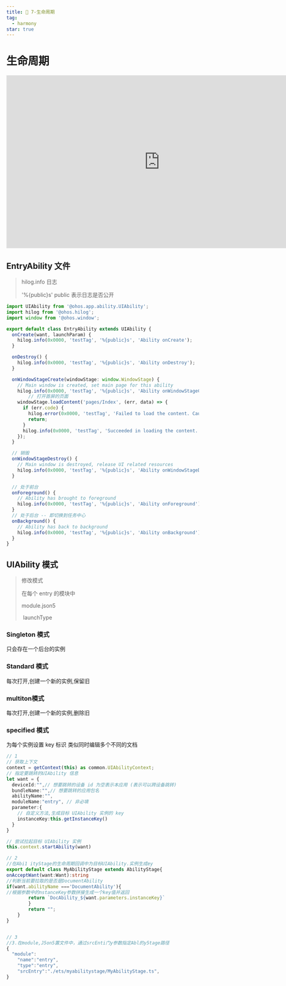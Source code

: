 ```yaml
---
title: 🦋 7-生命周期
tag:
  - harmony
star: true
---
```


# 生命周期

<iframe style="border: 1px solid rgba(0, 0, 0, 0.1);"
					 sandbox="allow-scripts allow-popups allow-forms allow-modals allow-same-origin"
					 width="800" height="450" src="https://pixso.cn/app/ifr?url=https://pixso.cn/app/board/bnFWVuhoAUXEjcEF2odNsg"
					 allowfullscreen></iframe>

## EntryAbility 文件

>  hilog.info 日志
>
> '%{public}s'  public 表示日志是否公开

```ts
import UIAbility from '@ohos.app.ability.UIAbility';
import hilog from '@ohos.hilog';
import window from '@ohos.window';

export default class EntryAbility extends UIAbility {
  onCreate(want, launchParam) {
    hilog.info(0x0000, 'testTag', '%{public}s', 'Ability onCreate');
  }

  onDestroy() {
    hilog.info(0x0000, 'testTag', '%{public}s', 'Ability onDestroy');
  }

  onWindowStageCreate(windowStage: window.WindowStage) {
    // Main window is created, set main page for this ability
    hilog.info(0x0000, 'testTag', '%{public}s', 'Ability onWindowStageCreate');
		// 打开首屏的页面
    windowStage.loadContent('pages/Index', (err, data) => {
      if (err.code) {
        hilog.error(0x0000, 'testTag', 'Failed to load the content. Cause: %{public}s', JSON.stringify(err) ?? '');
        return;
      }
      hilog.info(0x0000, 'testTag', 'Succeeded in loading the content. Data: %{public}s', JSON.stringify(data) ?? '');
    });
  }

  // 销毁
  onWindowStageDestroy() {
    // Main window is destroyed, release UI related resources
    hilog.info(0x0000, 'testTag', '%{public}s', 'Ability onWindowStageDestroy');
  }

  // 处于前台
  onForeground() {
    // Ability has brought to foreground
    hilog.info(0x0000, 'testTag', '%{public}s', 'Ability onForeground');
  }
  // 处于后台 -- 即切换到任务中心
  onBackground() {
    // Ability has back to background
    hilog.info(0x0000, 'testTag', '%{public}s', 'Ability onBackground');
  }
}

```

## UIAbility 模式

> 修改模式
>
> 在每个 entry 的模块中
>
> module.json5
>
> ​	launchType

### Singleton 模式

只会存在一个后台的实例

### Standard 模式 

每次打开,创建一个新的实例,保留旧

### multiton模式

每次打开,创建一个新的实例,删除旧

### specified 模式

为每个实例设置 key 标识 类似同时编辑多个不同的文档

```ts
// 1
// 获取上下文
context = getContext(this) as common.UIAbilityContext;
// 指定要跳转的UIAbility 信息
let want = {
  deviceId:"",// 想要跳转的设备 id 为空表示本应用 (表示可以跨设备跳转)
  bundleName:"",// 想要跳转的应用包名
  abilityName:"",
  moduleName:"entry", // 非必填
  parameter:{
    // 自定义方法,生成目标 UIAbility 实例的 key
    instanceKey:this.getInstanceKey()
  }
}

// 尝试拉起目标 UIAbility 实例
this.context.startAbility(want)

// 2
//在Abi1 ityStage的生命周期回调中为目标UIAbility.实例生成ey
export default class MyAbilityStage extends AbilityStage{
onAcceptWant(want:Want):string
//判断当前要拉取的是否是DocumentAbility
if(want.abilityName ==='DocumentAbility'){
//根据参数中的nstanceKey参数拼接生成一个key值并返回
		return `DocAbility_${want.parameters.instanceKey}`
		}
		return "";
	}
}


// 3
//3.在module,J5on5置文件中，通过srcEnti门y参数指定Abl的y5tage路径
{
  "module":
	"name":"entry",
	"type":"entry",
	"srcEntry":"./ets/myabilitystage/MyAbilityStage.ts",
}

```



